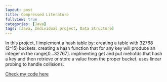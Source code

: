 ```yaml
---
layout: post
title: Compressed Literature
fullview: true
categories: [Java]
tags: [Java, Individual project, Data Structure]
---
```

  In this project, I implement a hash table by: 
  creating a table with 32768 (2^15) buckets.
  creating a hash function that for any key will produce an integer in the range[0...32767].
  implmenting get and put mehotds that hash a key and then retrieve or store a value from the proper bucket.
  uses linear probing to handle collisions.

<a class="btn btn-default" href="https://github.com/godofhand/TCSS-342-Compressed-Literature2">Check my code here</a>
